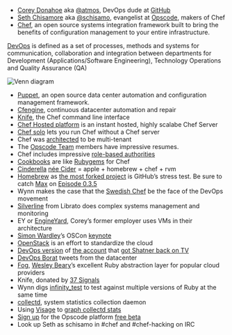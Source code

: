 * [Corey Donahoe](http://github.com/atmos) aka [@atmos](http://twitter.com/atmos), DevOps dude at [GitHub](http://github.com)
* [Seth Chisamore](http://github.com/schisamo) aka [@schisamo](http://twitter.com/schisamo), evangelist at [Opscode](http://opscode.com), makers of Chef
* [Chef](http://opscode.com/chef/), an open source systems integration framework built to bring the benefits of configuration management to your entire infrastructure.

[DevOps](http://en.wikipedia.org/wiki/DevOps) is defined as a set of processes, methods and systems for communication, collaboration and integration between departments for Development (Applications/Software Engineering), Technology Operations and Quality Assurance (QA)

![Venn diagram](https://upload.wikimedia.org/wikipedia/commons/thumb/b/b5/Devops.svg/512px-Devops.svg.png)

* [Puppet](http://www.puppetlabs.com/puppet/introduction/), an open source data center automation and configuration management framework.
* [Cfengine](http://www.cfengine.org/), continuous datacenter automation and repair
* [Knife](http://wiki.opscode.com/display/chef/Knife), the Chef command line interface
* [Chef Hosted platform](http://www.opscode.com/) is an instant hosted, highly scalabe Chef Server
* [Chef solo](http://wiki.opscode.com/display/chef/Chef+Solo) lets you run Chef without a Chef server
* Chef was [architected](http://wiki.opscode.com/display/chef/The+Opscode+Platform) to be multi-tenant
* The [Opscode Team](http://opscode.com/team/) members have impressive resumes.
* Chef includes impressive [role-based authorities](http://wiki.opscode.com/display/chef/Roles)
* [Cookbooks](http://cookbooks.opscode.com) are like [Rubygems](http://rubygems.org) for Chef
* [Cinderella](http://github.com/atmos/cinderella) [née Cider](http://thechangelog.com/post/627012738/cider-apple-homebrew-chef-rvm) = apple + homebrew + chef + rvm
* [Homebrew](http://mxcl.github.com/homebrew/) as [the most forked project](http://github.com/popular/forked) is GitHub’s stress test. Be sure to catch [Max](http://twitter.com/mxcl) on [Episode 0.3.5](http://thechangelog.com/post/1122365505/episode-0-3-5-homebrew-with-max-howell)
* Wynn makes the case that the [Swedish Chef](http://en.wikipedia.org/wiki/Swedish_Chef) be the face of the DevOps movement
* [Silverline](https://silverline.librato.com/) from Librato does complex systems management and monitoring
* EY or [EngineYard](http://www.engineyard.com/), Corey’s former employer uses VMs in their architecture
* [Simon Wardley](http://twitter.com/swardley)’s OSCon [keynote](http://www.oscon.com/oscon2010/public/schedule/detail/14836)
* [OpenStack](http://openstack.org/) is an effort to standardize the cloud
* [DevOps version](http://twitter.com/#!/ShitMyDevOpSays) of [the account](http://twitter.com/#!/shitmydadsays) that [got Shatner back on TV](http://www.cbs.com/primetime/my_dad_says/)
* [DevOps Borat](http://twitter.com/#!/DEVOPS_BORAT) tweets from the datacenter
* [Fog](http://github.com/geemus/fog), [Wesley Beary](http://github.com/geemus)’s excellent Ruby abstraction layer for popular cloud providers
* Knife, donated by [37 Signals](http://github.com/37signals)
* Wynn digs [infinity_test](http://github.com/tomas-stefano/infinity_test) to test against multiple versions of Ruby at the same time
* [collectd](http://collectd.org/), system statistics collection daemon
* Using [Visage](http://auxesis.github.com/visage/) to [graph collectd stats](http://holmwood.id.au/~lindsay/2009/09/08/graphing-collectd-statistics-in-the-browser-with-visage/)
* [Sign up](https://cookbooks.opscode.com/users/new) for the Opscode platform [free beta](http://www.opscode.com/pricing)
* Look up Seth as schisamo in #chef and #chef-hacking on IRC